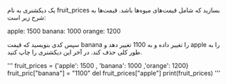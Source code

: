 یک دیکشنری به نام fruit_prices بسازید که شامل قیمت‌های میوه‌ها باشد. قیمت‌ها به شرح زیر است:

apple: 1500
banana: 1000
orange: 1200

سپس کدی بنویسید که قیمت banana را تغییر داده و به 1100 تغییر دهد و apple را به طور کلی حذف کند. در آخر این دیکشنری را چاپ کنید.

'''
fruit_prices = {'apple': 1500 , 'banana': 1000 ,'orange': 1200}
fruit_pric["banana"] = "1100"
del fruit_prices["apple"]
print(fruit_prices)
'''
